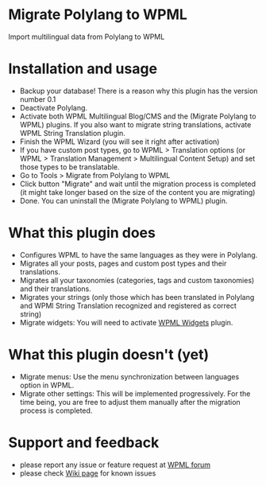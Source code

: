 # Migrate Polylang to WPML
Import multilingual data from Polylang to WPML

# Installation and usage
- Backup your database! There is a reason why this plugin has the version number 0.1
- Deactivate Polylang.
- Activate both WPML Multilingual Blog/CMS and the (Migrate Polylang to WPML) plugins. If you also want to migrate string translations, activate WPML String Translation plugin.
- Finish the WPML Wizard (you will see it right after activation)
- If you have custom post types, go to WPML > Translation options (or WPML > Translation Management > Multilingual Content Setup) and set those types to be translatable.
- Go to Tools > Migrate from Polylang to WPML
- Click button "Migrate" and wait until the migration process is completed (it might take longer based on the size of the content you are migrating)
- Done. You can uninstall the (Migrate Polylang to WPML) plugin.

# What this plugin does 
- Configures WPML to have the same languages as they were in Polylang.
- Migrates all your posts, pages and custom post types and their translations.
- Migrates all your taxonomies (categories, tags and custom taxonomies) and their translations.
- Migrates your strings (only those which has been translated in Polylang and WPMl String Translation recognized and registered as correct string)
- Migrate widgets: You will need to activate [WPML Widgets](https://wordpress.org/plugins/wpml-widgets/) plugin.

# What this plugin doesn't (yet)
- Migrate menus: Use the  menu synchronization between languages option in WPML.
- Migrate other settings: This will be implemented progressively. For the time being, you are free to adjust them manually after the migration process is completed.

# Support and feedback
- please report any issue or feature request at [WPML forum ](https://wpml.org/forums/forum/english-support/)
- please check [Wiki page](https://github.com/OnTheGoSystems/migrate-polylang-to-wpml/wiki) for known issues
